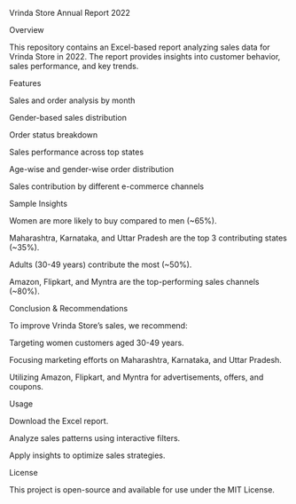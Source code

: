 Vrinda Store Annual Report 2022

Overview

This repository contains an Excel-based report analyzing sales data for Vrinda Store in 2022. The report provides insights into customer behavior, sales performance, and key trends.

Features

Sales and order analysis by month

Gender-based sales distribution

Order status breakdown

Sales performance across top states

Age-wise and gender-wise order distribution

Sales contribution by different e-commerce channels

Sample Insights

Women are more likely to buy compared to men (~65%).

Maharashtra, Karnataka, and Uttar Pradesh are the top 3 contributing states (~35%).

Adults (30-49 years) contribute the most (~50%).

Amazon, Flipkart, and Myntra are the top-performing sales channels (~80%).

Conclusion & Recommendations

To improve Vrinda Store’s sales, we recommend:

Targeting women customers aged 30-49 years.

Focusing marketing efforts on Maharashtra, Karnataka, and Uttar Pradesh.

Utilizing Amazon, Flipkart, and Myntra for advertisements, offers, and coupons.

Usage

Download the Excel report.

Analyze sales patterns using interactive filters.

Apply insights to optimize sales strategies.

License

This project is open-source and available for use under the MIT License.
